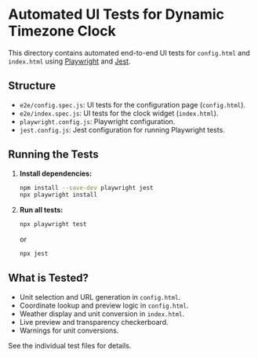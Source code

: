 # Automated UI Tests for Dynamic Timezone Clock

This directory contains automated end-to-end UI tests for `config.html` and `index.html` using [Playwright](https://playwright.dev/) and [Jest](https://jestjs.io/).

## Structure
- `e2e/config.spec.js`: UI tests for the configuration page (`config.html`).
- `e2e/index.spec.js`: UI tests for the clock widget (`index.html`).
- `playwright.config.js`: Playwright configuration.
- `jest.config.js`: Jest configuration for running Playwright tests.

## Running the Tests

1. **Install dependencies:**
   ```sh
   npm install --save-dev playwright jest
   npx playwright install
   ```
2. **Run all tests:**
   ```sh
   npx playwright test
   ```
   or
   ```sh
   npx jest
   ```

## What is Tested?
- Unit selection and URL generation in `config.html`.
- Coordinate lookup and preview logic in `config.html`.
- Weather display and unit conversion in `index.html`.
- Live preview and transparency checkerboard.
- Warnings for unit conversions.

See the individual test files for details.
